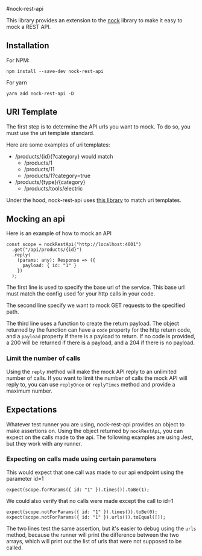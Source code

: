 #nock-rest-api

This library provides an extension to the [nock](https://github.com/nock/nock) library to make it easy to mock a REST API.

## Installation

For NPM:

```
npm install --save-dev nock-rest-api
```

For yarn

```
yarn add nock-rest-api -D
```

## URI Template

The first step is to determine the API urls you want to mock. To do so, you must use the uri template standard.

Here are some examples of uri templates:

- /products/{id}{?category} would match
  - /products/1
  - /products/11
  - /products/1?category=true
- /products/{type}/{category}
  - /products/tools/electric

Under the hood, nock-rest-api uses [this library](https://github.com/geraintluff/uri-templates) to match uri templates.

## Mocking an api

Here is an example of how to mock an API

```
const scope = nockRestApi("http://localhost:4001")
  .get("/api/products/{id}")
  .reply(
    (params: any): Response => ({
      payload: { id: "1" }
    })
  );
```

The first line is used to specify the base url of the service. This base url must match the config used for your http
calls in your code.

The second line specify we want to mock GET requests to the specified path.

The third line uses a function to create the return payload. The object returned by the function can have a `code`
property for the http return code, and a `payload` property if there is a payload to return. If no code is provided,
a 200 will be returned if there is a payload, and a 204 if there is no payload.

### Limit the number of calls

Using the `reply` method will make the mock API reply to an unlimited number of calls. If you want to limit the number
of calls the mock API will reply to, you can use `replyOnce` or `replyTimes` method and provide a maximum number.

## Expectations

Whatever test runner you are using, nock-rest-api provides an object to make assertions on. Using the object returned by
`nockRestApi`, you can expect on the calls made to the api. The following examples are using Jest, but they work with
any runner.

### Expecting on calls made using certain parameters

This would expect that one call was made to our api endpoint using the parameter id=1

```
expect(scope.forParams({ id: "1" }).times()).toBe(1);
```

We could also verify that no calls were made except the call to id=1

```
expect(scope.notForParams({ id: "1" }).times()).toBe(0);
expect(scope.notForParams({ id: "1" }).urls()).toEqual([]);
```

The two lines test the same assertion, but it's easier to debug using the `urls` method, because
the runner will print the difference between the two arrays, which will print out the list of urls that were not
supposed to be called.
